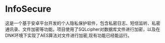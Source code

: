 # InfoSecure
这是一个基于安卓平台开发的个人隐私保护软件，包含私密日志、短信监听、私密通讯录、文件加密等功能。项目使用了SQLcipher对数据库文件进行加密，以及在DNK环境下实现了AES算法对文件进行加密,现有功能已经能运行。
